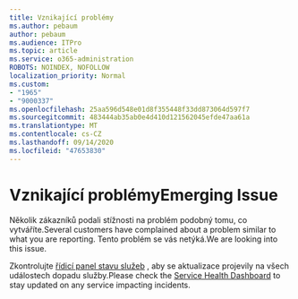 ```yaml
---
title: Vznikající problémy
ms.author: pebaum
author: pebaum
ms.audience: ITPro
ms.topic: article
ms.service: o365-administration
ROBOTS: NOINDEX, NOFOLLOW
localization_priority: Normal
ms.custom:
- "1965"
- "9000337"
ms.openlocfilehash: 25aa596d548e01d8f355448f33dd873064d597f7
ms.sourcegitcommit: 483444ab35ab0e4d410d121562045efde47aa61a
ms.translationtype: MT
ms.contentlocale: cs-CZ
ms.lasthandoff: 09/14/2020
ms.locfileid: "47653830"
---
```

# <a name="emerging-issue"></a><span data-ttu-id="c253c-102">Vznikající problémy</span><span class="sxs-lookup"><span data-stu-id="c253c-102">Emerging Issue</span></span>

<span data-ttu-id="c253c-103">Několik zákazníků podali stížnosti na problém podobný tomu, co vytváříte.</span><span class="sxs-lookup"><span data-stu-id="c253c-103">Several customers have complained about a problem similar to what you are reporting.</span></span> <span data-ttu-id="c253c-104">Tento problém se vás netýká.</span><span class="sxs-lookup"><span data-stu-id="c253c-104">We are looking into this issue.</span></span>

<span data-ttu-id="c253c-105">Zkontrolujte [řídicí panel stavu služeb](https://admin.microsoft.com/adminportal/home#/servicehealth) , aby se aktualizace projevily na všech událostech dopadu služby.</span><span class="sxs-lookup"><span data-stu-id="c253c-105">Please check the [Service Health Dashboard](https://admin.microsoft.com/adminportal/home#/servicehealth) to stay updated on any service impacting incidents.</span></span>